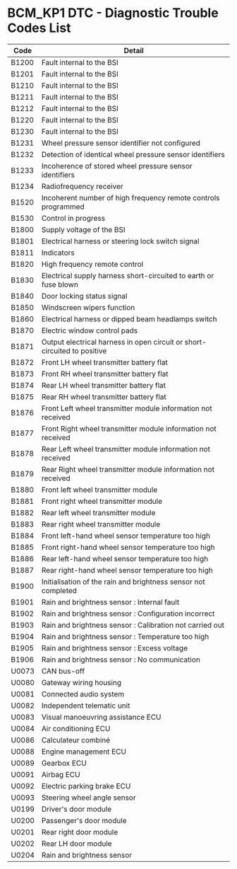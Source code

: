 # BCM_KP1 DTC - Diagnostic Trouble Codes List

| Code | Detail |
| - | - |
| B1200 | Fault internal to the BSI |
| B1201 | Fault internal to the BSI |
| B1210 | Fault internal to the BSI |
| B1211 | Fault internal to the BSI |
| B1212 | Fault internal to the BSI |
| B1220 | Fault internal to the BSI |
| B1230 | Fault internal to the BSI |
| B1231 | Wheel pressure sensor identifier not configured |
| B1232 | Detection of identical wheel pressure sensor identifiers |
| B1233 | Incoherence of stored wheel pressure sensor identifiers |
| B1234 | Radiofrequency receiver |
| B1520 | Incoherent number of high frequency remote controls programmed |
| B1530 | Control in progress |
| B1800 | Supply voltage of the BSI |
| B1801 | Electrical harness or steering lock switch signal |
| B1811 | Indicators |
| B1820 | High frequency remote control |
| B1830 | Electrical supply harness short-circuited to earth or fuse blown |
| B1840 | Door locking status signal |
| B1850 | Windscreen wipers function |
| B1860 | Electrical harness or dipped beam headlamps switch |
| B1870 | Electric window control pads |
| B1871 | Output electrical harness in open circuit or short-circuited to positive |
| B1872 | Front LH wheel transmitter battery flat |
| B1873 | Front RH wheel transmitter battery flat |
| B1874 | Rear LH wheel transmitter battery flat |
| B1875 | Rear RH wheel transmitter battery flat |
| B1876 | Front Left wheel transmitter module information not received |
| B1877 | Front Right wheel transmitter module information not received |
| B1878 | Rear Left wheel transmitter module information not received |
| B1879 | Rear Right wheel transmitter module information not received |
| B1880 | Front left wheel transmitter module |
| B1881 | Front right wheel transmitter module |
| B1882 | Rear left wheel transmitter module |
| B1883 | Rear right wheel transmitter module |
| B1884 | Front left-hand wheel sensor temperature too high |
| B1885 | Front right-hand wheel sensor temperature too high |
| B1886 | Rear left-hand wheel sensor temperature too high |
| B1887 | Rear right-hand wheel sensor temperature too high |
| B1900 | Initialisation of the rain and brightness sensor not completed |
| B1901 | Rain and brightness sensor : Internal fault |
| B1902 | Rain and brightness sensor : Configuration incorrect |
| B1903 | Rain and brightness sensor : Calibration not carried out |
| B1904 | Rain and brightness sensor : Temperature too high |
| B1905 | Rain and brightness sensor : Excess voltage |
| B1906 | Rain and brightness sensor : No communication |
| U0073 | CAN bus-off |
| U0080 | Gateway wiring housing |
| U0081 | Connected audio system |
| U0082 | Independent telematic unit |
| U0083 | Visual manoeuvring assistance ECU |
| U0084 | Air conditioning ECU |
| U0086 | Calculateur combiné |
| U0088 | Engine management ECU |
| U0089 | Gearbox ECU |
| U0091 | Airbag ECU |
| U0092 | Electric parking brake ECU |
| U0093 | Steering wheel angle sensor |
| U0199 | Driver's door module |
| U0200 | Passenger's door module |
| U0201 | Rear right door module |
| U0202 | Rear LH door module |
| U0204 | Rain and brightness sensor |
